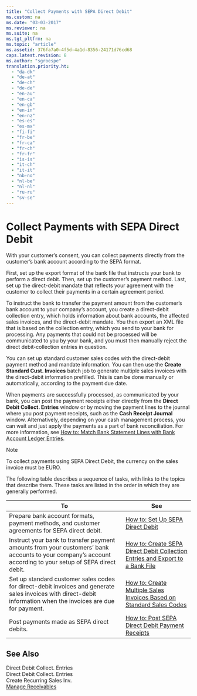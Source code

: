```yaml
---
title: "Collect Payments with SEPA Direct Debit"
ms.custom: na
ms.date: "03-03-2017"
ms.reviewer: na
ms.suite: na
ms.tgt_pltfrm: na
ms.topic: "article"
ms.assetid: 376fa7a0-4f5d-4a1d-8356-24171d76cd68
caps.latest.revision: 8
ms.author: "sgroespe"
translation.priority.ht: 
  - "da-dk"
  - "de-at"
  - "de-ch"
  - "de-de"
  - "en-au"
  - "en-ca"
  - "en-gb"
  - "en-in"
  - "en-nz"
  - "es-es"
  - "es-mx"
  - "fi-fi"
  - "fr-be"
  - "fr-ca"
  - "fr-ch"
  - "fr-fr"
  - "is-is"
  - "it-ch"
  - "it-it"
  - "nb-no"
  - "nl-be"
  - "nl-nl"
  - "ru-ru"
  - "sv-se"
---
```

# Collect Payments with SEPA Direct Debit
With your customer’s consent, you can collect payments directly from the customer’s bank account according to the SEPA format.  
  
 First, set up the export format of the bank file that instructs your bank to perform a direct debit. Then, set up the customer’s payment method. Last, set up the direct\-debit mandate that reflects your agreement with the customer to collect their payments in a certain agreement period.  
  
 To instruct the bank to transfer the payment amount from the customer’s bank account to your company’s account, you create a direct\-debit collection entry, which holds information about bank accounts, the affected sales invoices, and the direct\-debit mandate. You then export an XML file that is based on the collection entry, which you send to your bank for processing. Any payments that could not be processed will be communicated to you by your bank, and you must then manually reject the direct debit\-collection entries in question.  
  
 You can set up standard customer sales codes with the direct\-debit payment method and mandate information. You can then use the **Create Standard Cust. Invoices** batch job to generate multiple sales invoices with the direct\-debit information prefilled. This is can be done manually or automatically, according to the payment due date.  
  
 When payments are successfully processed, as communicated by your bank, you can post the payment receipts either directly from the **Direct Debit Collect. Entries** window or by moving the payment lines to the journal where you post payment receipts, such as the **Cash Receipt Journal** window. Alternatively, depending on your cash management process, you can wait and just apply the payments as a part of bank reconciliation. For more information, see [How to: Match Bank Statement Lines with Bank Account Ledger Entries](../Finance/how-to-match-bank-statement-lines-with-bank-account-ledger-entries.md).  
  
> [!NOTE]  
>  To collect payments using SEPA Direct Debit, the currency on the sales invoice must be EURO.  
  
 The following table describes a sequence of tasks, with links to the topics that describe them. These tasks are listed in the order in which they are generally performed.  
  
|**To**|**See**|  
|------------|-------------|  
|Prepare bank account formats, payment methods, and customer agreements for SEPA direct debit.|[How to: Set Up SEPA Direct Debit](../BusinessFunctionality/DataExchange/how-to-set-up-sepa-direct-debit.md)|  
|Instruct your bank to transfer payment amounts from your customers’ bank accounts to your company’s account according to your setup of SEPA direct debit.|[How to: Create SEPA Direct Debit Collection Entries and Export to a Bank File](../BusinessFunctionality/DataExchange/how-to-create-sepa-direct-debit-collection-entries-and-export-to-a-bank-file.md)|  
|Set up standard customer sales codes for direct\-debit invoices and generate sales invoices with direct\-debit information when the invoices are due for payment.|[How to: Create Multiple Sales Invoices Based on Standard Sales Codes](../Finance/how-to-create-multiple-sales-invoices-based-on-standard-sales-codes.md)|  
|Post payments made as SEPA direct debits.|[How to: Post SEPA Direct Debit Payment Receipts](../Finance/how-to-post-sepa-direct-debit-payment-receipts.md)|  
  
## See Also  
 Direct Debit Collect. Entries   
 Direct Debit Collect. Entries   
 Create Recurring Sales Inv.   
 [Manage Receivables](../Finance/manage-receivables.md)